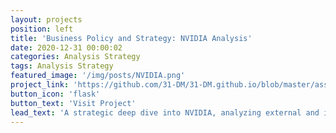```yaml
---
layout: projects
position: left
title: 'Business Policy and Strategy: NVIDIA Analysis'
date: 2020-12-31 00:00:02
categories: Analysis Strategy
tags: Analysis Strategy
featured_image: '/img/posts/NVIDIA.png'
project_link: 'https://github.com/31-DM/31-DM.github.io/blob/master/assets/Work/School/Undergrad/Papers/BPS/README.md'
button_icon: 'flask'
button_text: 'Visit Project'
lead_text: 'A strategic deep dive into NVIDIA, analyzing external and internal factors, culminating in key strategic recommendations.'
---
```

